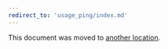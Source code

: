 ```yaml
---
redirect_to: 'usage_ping/index.md'
---
```


This document was moved to [another location](usage_ping/index.md).
<!-- This redirect file can be deleted after <2021-05-23>. -->
<!-- Before deletion, see: https://docs.gitlab.com/ee/development/documentation/#move-or-rename-a-page -->
